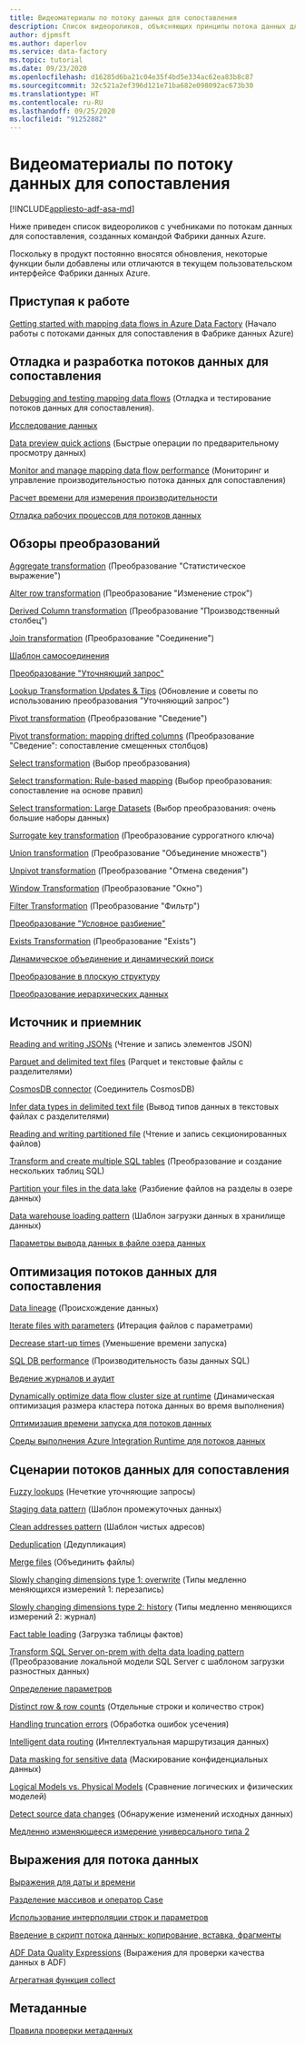 ```yaml
---
title: Видеоматериалы по потоку данных для сопоставления
description: Список видеороликов, объясняющих принципы потока данных для сопоставления
author: djpmsft
ms.author: daperlov
ms.service: data-factory
ms.topic: tutorial
ms.date: 09/23/2020
ms.openlocfilehash: d16285d6ba21c04e35f4bd5e334ac62ea83b8c87
ms.sourcegitcommit: 32c521a2ef396d121e71ba682e098092ac673b30
ms.translationtype: HT
ms.contentlocale: ru-RU
ms.lasthandoff: 09/25/2020
ms.locfileid: "91252882"
---
```

# <a name="mapping-data-flow-video-tutorials"></a>Видеоматериалы по потоку данных для сопоставления

[!INCLUDE[appliesto-adf-asa-md](includes/appliesto-adf-asa-md.md)]

Ниже приведен список видеороликов с учебниками по потокам данных для сопоставления, созданных командой Фабрики данных Azure. 

Поскольку в продукт постоянно вносятся обновления, некоторые функции были добавлены или отличаются в текущем пользовательском интерфейсе Фабрики данных Azure.

## <a name="getting-started"></a>Приступая к работе

[Getting started with mapping data flows in Azure Data Factory](http://youtu.be/MFw7t_8tuV4) (Начало работы с потоками данных для сопоставления в Фабрике данных Azure)

## <a name="debugging-and-developing-mapping-data-flows"></a>Отладка и разработка потоков данных для сопоставления

[Debugging and testing mapping data flows](https://www.youtube.com/watch?v=3ANxyvDGfjA) (Отладка и тестирование потоков данных для сопоставления).

[Исследование данных](https://www.youtube.com/watch?v=En1ztyh5GaA)

[Data preview quick actions](https://www.youtube.com/watch?v=CP0TnNmaLA0) (Быстрые операции по предварительному просмотру данных)

[Monitor and manage mapping data flow performance](https://www.youtube.com/watch?v=fktIWdJiqTk) (Мониторинг и управление производительностью потока данных для сопоставления)

[Расчет времени для измерения производительности](http://youtu.be/6CSbWm4lRhw?hd=1)

[Отладка рабочих процессов для потоков данных](https://youtu.be/y3suL7UsWVw)

## <a name="transformation-overviews"></a>Обзоры преобразований

[Aggregate transformation](http://youtu.be/jdL75xIr98I) (Преобразование "Статистическое выражение")

[Alter row transformation](https://www.youtube.com/watch?v=4ktoohwptmQ) (Преобразование "Изменение строк")

[Derived Column transformation](https://www.youtube.com/watch?v=FFCbU4ujCiY) (Преобразование "Производственный столбец")

[Join transformation](https://www.youtube.com/watch?v=zukwayEXRtg) (Преобразование "Соединение")

[Шаблон самосоединения](https://www.youtube.com/watch?v=Dx1kANfnvmk&feature=youtu.be&hd=1)

[Преобразование "Уточняющий запрос"](https://www.youtube.com/watch?v=9U-0VPU2ZPU)

[Lookup Transformation Updates & Tips](https://youtu.be/MBskWoeuTLw) (Обновление и советы по использованию преобразования "Уточняющий запрос")

[Pivot transformation](https://www.youtube.com/watch?v=Tua14ZQA3F8&t=34s) (Преобразование "Сведение")

[Pivot transformation: mapping drifted columns](https://youtu.be/5MygzCX0wnM) (Преобразование "Сведение": сопоставление смещенных столбцов)

[Select transformation](http://youtu.be/F9VjQ_YyRyU?hd=1) (Выбор преобразования)

[Select transformation: Rule-based mapping](https://youtu.be/5lf1lh1qMwU) (Выбор преобразования: сопоставление на основе правил)

[Select transformation: Large Datasets](https://www.youtube.com/watch?v=R5ea2_R0ouc) (Выбор преобразования: очень большие наборы данных)

[Surrogate key transformation](https://www.youtube.com/watch?v=ISpegL9CbTM) (Преобразование суррогатного ключа)

[Union transformation](http://youtu.be/_Et6mg1tEr8?hd=1) (Преобразование "Объединение множеств")

[Unpivot transformation](http://youtu.be/KFYkxcpB8b0?hd=1) (Преобразование "Отмена сведения")

[Window Transformation](https://www.youtube.com/watch?v=m6zgbtY5AYQ) (Преобразование "Окно")

[Filter Transformation](https://youtu.be/OhbKDOXSfeE) (Преобразование "Фильтр")

[Преобразование "Условное разбиение"](http://youtu.be/W1lQHojhKZw?hd=1)

[Exists Transformation](http://youtu.be/GS8JVgNBMfs?hd=1) (Преобразование "Exists")

[Динамическое объединение и динамический поиск](https://youtu.be/CMOPPie9bXM)

[Преобразование в плоскую структуру](https://youtu.be/VY2tFQJoAXE)

[Преобразование иерархических данных](https://youtu.be/oAEh21NFgWQ)

## <a name="source-and-sink"></a>Источник и приемник

[Reading and writing JSONs](https://www.youtube.com/watch?v=yY5aB7Kdhjg) (Чтение и запись элементов JSON)

[Parquet and delimited text files](https://youtu.be/V_2a60j2Kjo) (Parquet и текстовые файлы с разделителями)

[CosmosDB connector](http://youtu.be/plp1etT2ftY?hd=1) (Соединитель CosmosDB)

[Infer data types in delimited text file](https://www.youtube.com/watch?v=nJjRzlFktlA) (Вывод типов данных в текстовых файлах с разделителями)

[Reading and writing partitioned file](https://www.youtube.com/watch?v=7Q-db4Qgc4M) (Чтение и запись секционированных файлов)

[Transform and create multiple SQL tables](https://www.youtube.com/watch?v=Sj15Yjwai1A) (Преобразование и создание нескольких таблиц SQL)

[Partition your files in the data lake](https://youtu.be/VNWv-MvLQ_0) (Разбиение файлов на разделы в озере данных)

[Data warehouse loading pattern](https://www.youtube.com/watch?v=7mLqwtmeQFg) (Шаблон загрузки данных в хранилище данных)

[Параметры вывода данных в файле озера данных](https://www.youtube.com/watch?v=NAPSbjvSQA8)

## <a name="optimizing-mapping-data-flows"></a>Оптимизация потоков данных для сопоставления

[Data lineage](https://www.youtube.com/watch?v=5KvqYF-y93s) (Происхождение данных)

[Iterate files with parameters](http://youtu.be/uEgz0ptYRDM?hd=1) (Итерация файлов с параметрами)

[Decrease start-up times](https://youtu.be/FFCbU4ujCiY?t=528) (Уменьшение времени запуска)

[SQL DB performance](https://youtu.be/iyZT5CY3V_4) (Производительность базы данных SQL)

[Ведение журналов и аудит](https://www.youtube.com/watch?v=UC__LOyuf8M)

[Dynamically optimize data flow cluster size at runtime](https://www.youtube.com/watch?v=jWSkJdtiJNM) (Динамическая оптимизация размера кластера потока данных во время выполнения)

[Оптимизация времени запуска для потоков данных ](https://www.youtube.com/watch?v=VT_2ZV3a7Fc)

[Среды выполнения Azure Integration Runtime для потоков данных](https://www.youtube.com/watch?v=VT_2ZV3a7Fc)

## <a name="mapping-data-flow-scenarios"></a>Сценарии потоков данных для сопоставления

[Fuzzy lookups](http://youtu.be/7gdwExjHBbw) (Нечеткие уточняющие запросы)

[Staging data pattern](https://youtu.be/mZLKdyoL3Mo) (Шаблон промежуточных данных)

[Clean addresses pattern](https://youtu.be/axEYbuU3lmw) (Шаблон чистых адресов)

[Deduplication](https://youtu.be/QOi26ETtPTw) (Дедупликация)

[Merge files](http://youtu.be/WbDTBAyYte8) (Объединить файлы)

[Slowly changing dimensions type 1: overwrite](http://youtu.be/Rz2zx5GRbrA) (Типы медленно меняющихся измерений 1: перезапись)

[Slowly changing dimensions type 2: history](http://youtu.be/123CptslKvU) (Типы медленно меняющихся измерений 2: журнал)

[Fact table loading](http://youtu.be/ABG3X9pgFPQ) (Загрузка таблицы фактов)

[Transform SQL Server on-prem with delta data loading pattern](https://youtu.be/IN-4v0e7UIs) (Преобразование локальной модели SQL Server с шаблоном загрузки разностных данных)

[Определение параметров](https://www.youtube.com/watch?v=vpuuQcFojt8)

[Distinct row & row counts](https://youtu.be/ryYo8UFUgTI) (Отдельные строки и количество строк)

[Handling truncation errors](http://youtu.be/sPpcSiKQz34) (Обработка ошибок усечения)

[Intelligent data routing](https://youtu.be/PIGw-Z-0upw) (Интеллектуальная маршрутизация данных)

[Data masking for sensitive data](https://www.youtube.com/watch?v=OFd4LeiTmfs) (Маскирование конфиденциальных данных)

[Logical Models vs. Physical Models](http://youtu.be/K5tgzLjEE9Q) (Сравнение логических и физических моделей)

[Detect source data changes](http://youtu.be/CaxIlI7oXfI?hd=1) (Обнаружение изменений исходных данных)

[Медленно изменяющееся измерение универсального типа 2](http://youtu.be/tc283k8CWh8)

## <a name="data-flow-expressions"></a>Выражения для потока данных

[Выражения для даты и времени](https://www.youtube.com/watch?v=uboyCZ25r_E&feature=youtu.be&hd=1)

[Разделение массивов и оператор Case](https://www.youtube.com/watch?v=DHNH8ZO7YjI)

[Использование интерполяции строк и параметров](https://youtu.be/hb3-cn2CMgM)

[Введение в скрипт потока данных: копирование, вставка, фрагменты](https://www.youtube.com/watch?v=3_1I4XdoBKQ)

[ADF Data Quality Expressions](https://www.youtube.com/watch?v=O8gmv5-lXhs) (Выражения для проверки качества данных в ADF)

[Агрегатная функция collect](https://www.youtube.com/watch?v=zneE18EHJSE)

## <a name="metadata"></a>Метаданные

[Правила проверки метаданных](https://www.youtube.com/watch?v=E_UD3R-VpYE)
